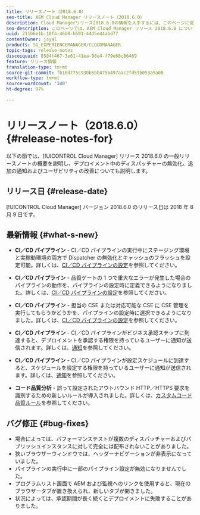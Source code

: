 ```yaml
---
title: リリースノート（2018.6.0）
seo-title: AEM Cloud Manager リリースノート（2018.6.0）
description: Cloud Managerリリース2018.6.0の情報を入手するには、このページに従ってください。
seo-description: このページでは、AEM Cloud Manager リリース 2018.6.0 について説明します。
uuid: 211b6e1b-10fb-46b0-b591-44d5e44abd77
contentOwner: jsyal
products: SG_EXPERIENCEMANAGER/CLOUDMANAGER
topic-tags: release-notes
discoiquuid: 8584f467-3e61-41ea-98e4-f79e68c86469
feature: リリース情報
translation-type: tm+mt
source-git-commit: fb10d775c930b5bb475b497aac2fd59b053a9a00
workflow-type: tm+mt
source-wordcount: '340'
ht-degree: 97%

---
```



# リリースノート（2018.6.0） {#release-notes-for}

以下の節では、[!UICONTROL Cloud Manager] リリース 2018.6.0 の一般リリースノートの概要を説明し、デプロイメント中のディスパッチャーの無効化、追加の通知およびユーザビリティの改善についても説明します。

## リリース日 {#release-date}

[!UICONTROL Cloud Manager] バージョン 2018.6.0 のリリース日は 2018 年 8 月 9 日です。

## 最新情報 {#what-s-new}

* **CI／CD パイプライン** - CI／CD パイプラインの実行中にステージング環境と実稼動環境の両方で Dispatcher の無効化とキャッシュのフラッシュを設定可能。詳しくは、[CI／CD パイプラインの設定](configuring-pipeline.md)を参照してください。

* **CI／CD パイプライン** - 品質ゲートの 1 つで重大なエラーが発生した場合のパイプラインの動作を、パイプラインの設定時に定義できるようになりました。詳しくは、[CI／CD パイプラインの設定](configuring-pipeline.md)を参照してください。

* **CI／CD パイプライン** - 担当の CSE または対応可能な CSE に CSE 管理を実行してもらうかどうかを、パイプラインの設定時に選択できるようになりました。詳しくは、[CI／CD パイプラインの設定](configuring-pipeline.md)を参照してください。

* **CI／CD パイプライン** - CI／CD パイプラインがビジネス承認ステップに到達すると、デプロイメントを承認する権限を持っているユーザーに通知が送信されます。詳しくは、[通知](notifications.md)を参照してください。

* **CI／CD パイプライン** - CI／CD パイプラインが設定スケジュールに到達すると、スケジュールを設定する権限を持っているユーザーに通知が送信されます。詳しくは、[通知](notifications.md)を参照してください。

* **コード品質分析** - 誤って設定されたアウトバウンド HTTP／HTTPS 要求を識別するための新しいルールが導入されました。詳しくは、[カスタムコード品質ルール](custom-code-quality-rules.md)を参照してください。

## バグ修正 {#bug-fixes}

* 場合によっては、パフォーマンステストが複数のディスパッチャーおよびパブリッシュインスタンスに対して完全には配布されないことがありました。
* 狭いブラウザーウィンドウでは、ヘッダーナビゲーションが非表示になっていました。
* パイプラインの実行中に一部のパイプライン設定が無効になりませんでした。
* プログラムリスト画面で AEM および監視へのリンクを使用すると、現在のブラウザータブが置き換えられ、新しいタブが開きました。
* 状況によっては、承認期間が長く続くとデプロイメントに失敗することがありました。
